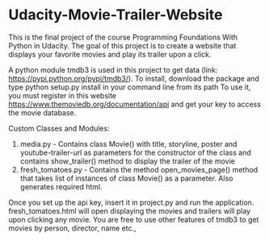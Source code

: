 # Udacity-Movie-Trailer-Website

This is the final project of the course Programming Foundations With Python in Udacity. The goal of this project is to create a website that displays your favorite movies and play its trailer upon a click.

A python module tmdb3 is used in this project to get data (link: https://pypi.python.org/pypi/tmdb3/). 
To install, download the package and type python setup.py install in your command line from its path
To use it, you must register in this website https://www.themoviedb.org/documentation/api and get your key to access the movie database. 

Custom Classes and Modules:
1. media.py - Contains class Movie() with title, storyline, poster and youtube-trailer-url as parameters for the constructor of the class and contains show_trailer() method to display the trailer of the movie
2. fresh_tomatoes.py - Contains the method open_movies_page() method that takes list of instances of class Movie() as a parameter. Also generates required html. 

Once you set up the api key, insert it in project.py and run the application. fresh_tomatoes.html will open displaying the movies and trailers will play upon clicking any movie. 
You are free to use other features of tmdb3 to get movies by person, director, name etc., 
